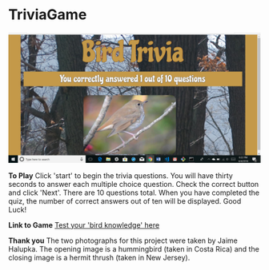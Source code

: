 # TriviaGame

![Closing Screen](/assets/images/screenshot.png "Closing Screen")

**To Play**
Click 'start' to begin the trivia questions. You will have thirty seconds to answer each multiple choice question. Check the correct button and click 'Next'. There are 10 questions total. When you have completed the quiz, the number of correct answers out of ten will be displayed. Good Luck!

**Link to Game**
[Test your 'bird knowledge' here](https://jahalup.github.io/TriviaGame/)

**Thank you**
The two photographs for this project were taken by Jaime Halupka. The opening image is a hummingbird (taken in Costa Rica) and the closing image is a hermit thrush (taken in New Jersey).